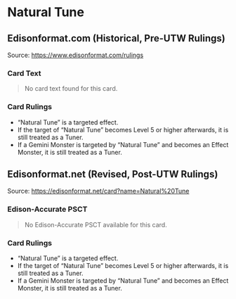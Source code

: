 # Natural Tune

## Edisonformat.com (Historical, Pre-UTW Rulings)

Source: https://www.edisonformat.com/rulings

### Card Text

> No card text found for this card.

### Card Rulings

*   “Natural Tune” is a targeted effect.
*   If the target of “Natural Tune” becomes Level 5 or higher afterwards, it is still treated as a Tuner.
*   If a Gemini Monster is targeted by “Natural Tune” and becomes an Effect Monster, it is still treated as a Tuner.

## Edisonformat.net (Revised, Post-UTW Rulings)

Source: https://edisonformat.net/card?name=Natural%20Tune

### Edison-Accurate PSCT

> No Edison-Accurate PSCT available for this card.

### Card Rulings

*   “Natural Tune” is a targeted effect.
*   If the target of “Natural Tune” becomes Level 5 or higher afterwards, it is still treated as a Tuner.
*   If a Gemini Monster is targeted by “Natural Tune” and becomes an Effect Monster, it is still treated as a Tuner.
            